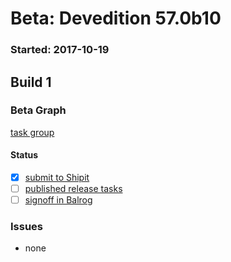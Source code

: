 # Beta: Devedition 57.0b10

### Started: 2017-10-19

## Build 1

### Beta Graph

[task group](https://tools.taskcluster.net/push-inspector/#/feTQzoNsQ46pVmmz1tPDrg)


#### Status
- [x] [submit to Shipit](https://wiki.mozilla.org/Release:Release_Automation_on_Mercurial:Starting_a_Release#Submit_to_Ship_It)
- [ ] [published release tasks](../how-tos/relpro.md#4-publish-release)
- [ ] [signoff in Balrog](../how-tos/relpro.md#3-signoffs)

### Issues
- none
